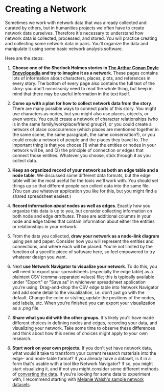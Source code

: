 # Creating a Network

Sometimes we work with network data that was already collected and curated by others, but in humanities projects we often have to create network data ourselves. Therefore it's necessary to understand how network data is collected, processed, and stored. You will practice creating and collecting some network data in pairs. You’ll organize the data and manipulate it using some basic network analysis software.

Here are the steps:

1. **Choose one of the Sherlock Holmes stories in [The Arthur Conan Doyle Encyclopedia](https://www.arthur-conan-doyle.com/index.php/The_62_Sherlock_Holmes_stories_written_by_Arthur_Conan_Doyle) and try to imagine it as a network**. These pages contains lots of information about characters, places, plots, and references in every story. The bottom of every page also contains the full text of the story: you don't *necessarily* need to read the whole thing, but keep in mind that there may be useful information in the text itself.

2. **Come up with a plan for how to collect network data from the story**. There are many possible ways to connect parts of this story. You might use characters as nodes, but you might also use places, objects, or even words. You could create a network of character relationships (who is in the same family/workplace/friend group?), or you could create a network of place cooccurrence (which places are mentioned together in the same scene, the same paragraph, the same conservation?), or you could create a network of people and the places they travel to. The important thing is that you choose (1) what the entities or nodes in your network will be, and (2) the principle of connection or edges that connect those entities. Whatever you choose, stick through it as you collect data.

3. **Keep an organized record of your network as both an edge table and a node table**. We discussed some different data formats, but the edge table will be the most useful for the tools we'll work with. You should set things up so that different people can collect data into the same file. (You can use whatever application you like for this, but you might find a shared spreadsheet easiest.)

4. **Record information *about* nodes as well as edges**. Exactly how you organize this data is up to you, but consider collecting information on both node and edge *attributes*. These are additional columns in your node and edge tables that contain information about either the entities or relationships in your network.

5. From the data you collected, **draw your network as a node-link diagram** using pen and paper. Consider how you will represent the entities and connections, and where each will be placed. You're not limited by the function of a specific piece of software here, so feel empowered to try whatever design you want.

5. Next **use Network Navigator to visualize your network**. To do this, you will need to export your spreadsheets (especially the edge table) as a plaintext CSV (comma-separated values) file; this is typically available under "Export" or "Save as" in whichever spreadsheet application you're using. Drag-and-drop the CSV edge table into Network Navigator and add some detail to the visualization, i.e. don’t just go with the default. Change the color or styling, update the positions of the nodes, add labels, etc. When you're finished you can export your visualization as a .png file.

6. **Share what you did with the other groups.** It's likely you'll have made different choices in defining nodes and edges, recording your data, and visualizing your network. Take some time to observe these differences and think about how this series of choices might apply to your own research.

7. **Start work on your own projects.** If you don't yet have network data, what would it take to transform your current research materials into the edge- and node-table format? If you already have a dataset, is it in a form that's usable with a tool like Network Navigator? If so, you might start visualizing it, and if not you might consider some different methods of [converting the data](https://networkx.org/documentation/stable/reference/readwrite/index.html). If you're looking for some data to experiment with, I recommend starting with [Melanie Walsh's sample network datasets](https://github.com/melaniewalsh/sample-social-network-datasets).